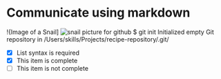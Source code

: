 # Communicate using markdown
!{Image of a Snail] ![snail picture for github](https://user-images.githubusercontent.com/119359993/204576905-7eabe5ba-06d7-49ac-91d1-b7486027527d.jpg)
$ git init
Initialized empty Git repository in /Users/skills/Projects/recipe-repository/.git/
- [x] List syntax is required
- [x] This item is complete
- [ ] This item is not complete
